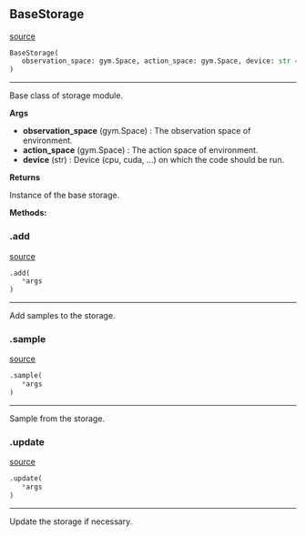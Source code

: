 #


## BaseStorage
[source](https://github.com/RLE-Foundation/rllte/blob/main/rllte/common/base_storage.py/#L8)
```python 
BaseStorage(
   observation_space: gym.Space, action_space: gym.Space, device: str = 'cpu'
)
```


---
Base class of storage module.


**Args**

* **observation_space** (gym.Space) : The observation space of environment.
* **action_space** (gym.Space) : The action space of environment.
* **device** (str) : Device (cpu, cuda, ...) on which the code should be run.


**Returns**

Instance of the base storage.


**Methods:**


### .add
[source](https://github.com/RLE-Foundation/rllte/blob/main/rllte/common/base_storage.py/#L53)
```python
.add(
   *args
)
```

---
Add samples to the storage.

### .sample
[source](https://github.com/RLE-Foundation/rllte/blob/main/rllte/common/base_storage.py/#L57)
```python
.sample(
   *args
)
```

---
Sample from the storage.

### .update
[source](https://github.com/RLE-Foundation/rllte/blob/main/rllte/common/base_storage.py/#L61)
```python
.update(
   *args
)
```

---
Update the storage if necessary.
